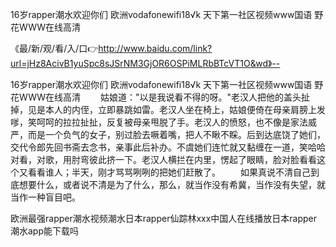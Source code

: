 16岁rapper潮水欢迎你们
欧洲vodafonewifi18√k
天下第一社区视频www国语
野花WWW在线高清


《最/新/观/看/入/口👉http://www.baidu.com/link?url=jHz8AcivB1yuSpc8sJSrNM3GjOR6OSPiMLRbBTcVT1O&wd》--

16岁rapper潮水欢迎你们
欧洲vodafonewifi18√k
天下第一社区视频www国语
野花WWW在线高清
　　姑娘道："以是我说看不得的呀。"老汉人把他的盖头扯掉，见是本人的内侄，立即暴跳如雷。老汉人坐在椅上，姑娘便倚在母亲肩膀上发嗲，笑呵呵的拉拉扯扯，反复被母亲甩脱了手。老汉人的愤怒，也不像是家法威严，而是一个负气的女子，别过脸去噘着嘴，把人不瞅不睬。后到达底饶了她们，交代令郎先回书斋去念书，亲事此后补办。不虞她们连忙就又黏缠在一道，笑哈哈对看，对歌，用肘弯彼此挤一下。老汉人横拦在内里，愣起了眼睛，脸对脸看看这个又看看谁人；半天，刚才骂骂咧咧的把她们赶散了。
　　如果真说不清自己到底想要什么，或者说不清是为了什么，那么，就当作没有希冀，当作没有失望，就当作一种盲目吧。　　　





欧洲最强rapper潮水视频潮水日本rapper仙踪林ххх中国人在线播放日本rapper潮水app能下载吗
